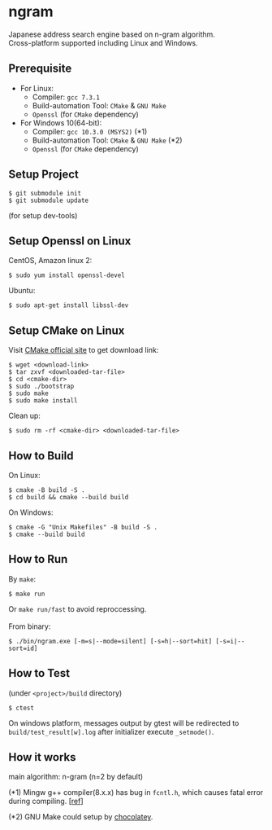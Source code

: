 # ngram
Japanese address search engine based on n-gram algorithm.<br>
Cross-platform supported including Linux and Windows.

## Prerequisite
- For Linux:
  - Compiler: `gcc 7.3.1`
  - Build-automation Tool: `CMake` & `GNU Make`
  - `Openssl` (for `CMake` dependency)
- For Windows 10(64-bit):
  - Compiler: `gcc 10.3.0 (MSYS2)` (*1)
  - Build-automation Tool: `CMake` & `GNU Make` (*2)
  - `Openssl` (for `CMake` dependency)

## Setup Project
```
$ git submodule init
$ git submodule update
```
(for setup dev-tools)

## Setup Openssl on Linux
CentOS, Amazon linux 2:
```
$ sudo yum install openssl-devel
```
Ubuntu:
```
$ sudo apt-get install libssl-dev
```

## Setup CMake on Linux
Visit [CMake official site](https://cmake.org/download/) to get download link:
```
$ wget <download-link>
$ tar zxvf <downloaded-tar-file>
$ cd <cmake-dir>
$ sudo ./bootstrap
$ sudo make
$ sudo make install
```
Clean up:
```
$ sudo rm -rf <cmake-dir> <downloaded-tar-file>
```

## How to Build
On Linux:
```
$ cmake -B build -S .
$ cd build && cmake --build build
```
On Windows:
```
$ cmake -G "Unix Makefiles" -B build -S .
$ cmake --build build
```

## How to Run
By `make`:
```
$ make run
```
Or `make run/fast` to avoid reproccessing.<br><br>
From binary:
```
$ ./bin/ngram.exe [-m=s|--mode=silent] [-s=h|--sort=hit] [-s=i|--sort=id]
```

## How to Test
(under `<project>/build` directory)
```
$ ctest
```
On windows platform, messages output by gtest will be redirected to `build/test_result[w].log` after initializer execute `_setmode()`.

## How it works
main algorithm: n-gram (n=2 by default)

(*1) Mingw g++ compiler(8.x.x) has bug in `fcntl.h`, which causes fatal error during compiling. [[ref](https://sourceforge.net/p/mingw-w64/bugs/737/)]

(*2) GNU Make could setup by [chocolatey](https://chocolatey.org/install).